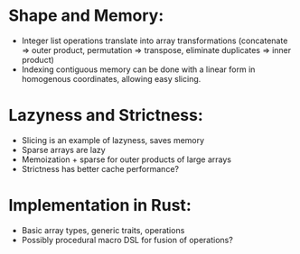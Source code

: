 
# Shape and Memory: 
* Integer list operations translate into array transformations (concatenate => outer product,
  permutation => transpose, eliminate duplicates => inner product)
* Indexing contiguous memory can be done with a linear form in homogenous coordinates, allowing
  easy slicing.

# Lazyness and Strictness:
* Slicing is an example of lazyness, saves memory
* Sparse arrays are lazy
* Memoization + sparse for outer products of large arrays
* Strictness has better cache performance?

# Implementation in Rust:
* Basic array types, generic traits, operations
* Possibly procedural macro DSL for fusion of operations?
